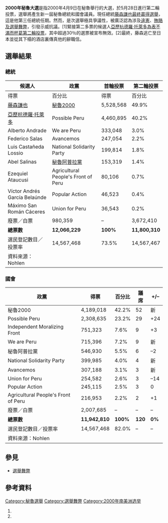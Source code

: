 **2000年秘魯大選**是指2000年4月9日在秘魯舉行的大選，於5月28日進行第二輪投票，選舉將產生新一屆秘魯總統和國會議員。現任總統[藤森謙也最終贏得選舉](https://zh.wikipedia.org/wiki/藤森謙也 "wikilink")，這是他第三任總統任期。然而，是次選舉極具爭議性，被廣泛認為涉及[違憲](https://zh.wikipedia.org/wiki/違憲 "wikilink")、[賄賂及](../Page/賄賂.md "wikilink")[選舉舞弊](https://zh.wikipedia.org/wiki/選舉舞弊 "wikilink")，引發示威抗議。\[1\]緊接第二多票的候選人[亞歷杭德羅·托萊多為表不滿而杯葛第二輪投票](https://zh.wikipedia.org/wiki/亞歷杭德羅·托萊多 "wikilink")，其中超過30％的選票被宣布無效。\[2\]最終，藤森逃亡至日本並從其下榻的酒店裏傳真他的辭職信。

## 選舉結果

### 總統

| 候選人                                                             | 政黨                                                        | 首輪投票      | 第二輪投票          |
| --------------------------------------------------------------- | --------------------------------------------------------- | --------- | -------------- |
| 得票                                                              | 百分比                                                       | 得票        | 百分比            |
| [藤森謙也](https://zh.wikipedia.org/wiki/藤森謙也 "wikilink")           | [秘魯2000](https://zh.wikipedia.org/wiki/秘魯2000 "wikilink") | 5,528,568 | 49.9%          |
| [亞歷杭德羅·托萊多](https://zh.wikipedia.org/wiki/亞歷杭德羅·托萊多 "wikilink") | Possible Peru                                             | 4,460,895 | 40.2%          |
| Alberto Andrade                                                 | We are Peru                                               | 333,048   | 3.0%           |
| Federico Salas                                                  | Avancemos                                                 | 247,054   | 2.2%           |
| Luis Castañeda Lossio                                           | National Solidarity Party                                 | 199,814   | 1.8%           |
| Abel Salinas                                                    | [秘魯阿普拉黨](https://zh.wikipedia.org/wiki/秘魯阿普拉黨 "wikilink") | 153,319   | 1.4%           |
| Ezequiel Ataucusi                                               | Agricultural People's Front of Peru                       | 80,106    | 0.7%           |
| Víctor Andrés García Belaúnde                                   | Popular Action                                            | 46,523    | 0.4%           |
| Máximo San Román Cáceres                                        | Union for Peru                                            | 36,543    | 0.2%           |
| 廢票／白票                                                           | 980,359                                                   | –         | 3,672,410      |
| **總票數**                                                         | **12,066,229**                                            | **100%**  | **11,800,310** |
| 選民登記數目／投票率                                                      | 14,567,468                                                | 73.5%     | 14,567,467     |
| 資料來源：Nohlen                                                     |                                                           |           |                |

### 國會

| 政黨                                  | 得票             | 百分比      | 議席      | \+/–   |
| ----------------------------------- | -------------- | -------- | ------- | ------ |
| 秘魯2000                              | 4,189,018      | 42.2%    | 52      | 新      |
| Possible Peru                       | 2,308,635      | 23.2%    | 29      | \+24   |
| Independent Moralizing Front        | 751,323        | 7.6%     | 9       | \+3    |
| We are Peru                         | 715,396        | 7.2%     | 9       | 新      |
| 秘魯阿普拉黨                              | 546,930        | 5.5%     | 6       | –2     |
| National Solidarity Party           | 399,985        | 4.0%     | 4       | 新      |
| Avancemos                           | 307,188        | 3.1%     | 3       | 新      |
| Union for Peru                      | 254,582        | 2.6%     | 3       | –14    |
| Popular Action                      | 245,115        | 2.5%     | 3       | 0      |
| Agricultural People's Front of Peru | 216,953        | 2.2%     | 2       | \+1    |
| 廢票／白票                               | 2,007,685      | –        | –       | –      |
| **總票數**                             | **11,942,810** | **100%** | **120** | **0%** |
| 選民登記數目／投票率                          | 14,567,468     | 82.0%    | –       | –      |
| 資料來源：Nohlen                         |                |          |         |        |

## 參見

  - [選舉舞弊](https://zh.wikipedia.org/wiki/選舉舞弊 "wikilink")

## 參考資料

[Category:秘魯選舉](https://zh.wikipedia.org/wiki/Category:秘魯選舉 "wikilink")
[Category:選舉舞弊](https://zh.wikipedia.org/wiki/Category:選舉舞弊 "wikilink")
[Category:2000年南美洲选举](https://zh.wikipedia.org/wiki/Category:2000年南美洲选举 "wikilink")

1.
2.